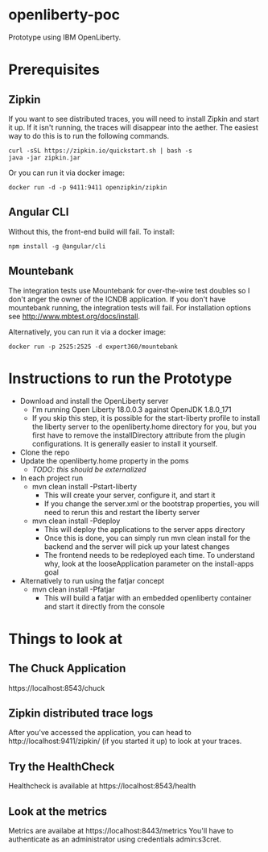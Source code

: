 # openliberty-poc
Prototype using IBM OpenLiberty.

# Prerequisites

## Zipkin
If you want to see distributed traces, you will need to install Zipkin and start it up.  If it isn't running, the traces will disappear into the aether.  The easiest way to do this is to run the following commands.
```
curl -sSL https://zipkin.io/quickstart.sh | bash -s
java -jar zipkin.jar
```

Or you can run it via docker image:
```
docker run -d -p 9411:9411 openzipkin/zipkin
```

## Angular CLI
Without this, the front-end build will fail. To install:
```
npm install -g @angular/cli
```

## Mountebank
The integration tests use Mountebank for over-the-wire test doubles so I don't anger the owner of the ICNDB application.  If you don't have mountebank running, the integration tests will fail.  For installation options see http://www.mbtest.org/docs/install.

Alternatively, you can run it via a docker image:
```
docker run -p 2525:2525 -d expert360/mountebank
```

# Instructions to run the Prototype
- Download and install the OpenLiberty server
  - I'm running Open Liberty 18.0.0.3 against OpenJDK 1.8.0_171
  - If you skip this step, it is possible for the start-liberty profile to install the liberty server to the openliberty.home directory for you, but you first have to remove the installDirectory attribute from the plugin configurations.  It is generally easier to install it yourself.
- Clone the repo
- Update the openliberty.home property in the poms
  - _TODO: this should be externalized_
- In each project run
  - mvn clean install -Pstart-liberty
    - This will create your server, configure it, and start it
    - If you change the server.xml or the bootstrap properties, you will need to rerun this and restart the liberty server
  - mvn clean install -Pdeploy
    - This will deploy the applications to the server apps directory
    - Once this is done, you can simply run mvn clean install for the backend and the server will pick up your latest changes
    - The frontend needs to be redeployed each time.  To understand why, look at the looseApplication parameter on the install-apps goal
- Alternatively to run using the fatjar concept
  - mvn clean install -Pfatjar
    - This will build a fatjar with an embedded openliberty container and start it directly from the console

# Things to look at

## The Chuck Application
https://localhost:8543/chuck

## Zipkin distributed trace logs
After you've accessed the application, you can head to http://localhost:9411/zipkin/ (if you started it up) to look at your traces.

## Try the HealthCheck
Healthcheck is available at https://localhost:8543/health

## Look at the metrics
Metrics are availabe at https://localhost:8443/metrics
You'll have to authenticate as an administrator using credentials admin:s3cret.
